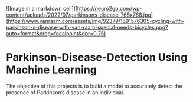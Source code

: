 ![Image in a markdown cell]([https://neuro2go.com/wp-content/uploads/2022/07/parkinsons-disease-768x768.jpg](https://www.vanraam.com/assets/img/92379/1691576305-cycling-with-parkinson-s-disease-with-van-raam-special-needs-bicycles.png?auto=format&crop=focalpoint&dpr=0.75)

# Parkinson-Disease-Detection Using Machine Learning
The objective of this projects is to build a model to accurately detect the presence of Parkinson’s disease in an individual.
